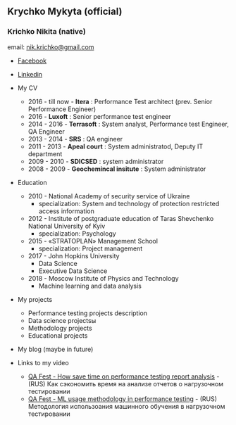 ## Krychko Mykyta (official) 
### Krichko Nikita (native)
email: [nik.krichko@gmail.com](nik.krichko@gmail.com)

* [Facebook](https://www.facebook.com/nik.krichko)

* [Linkedin](https://www.linkedin.com/in/nikita-krychko-9bb14853/)


* My CV
	* 2016 - till now - **Itera**			: Performance Test architect (prev. Senior Performance Engineer)
	* 2016            - **Luxoft**			: Senior performance test engineer
	* 2014 - 2016     - **Terrasoft**		: System analyst, Performance test Engineer, QA Engineer
	* 2013 - 2014     - **SRS**			: QA engineer
	* 2011 - 2013     - **Apeal court**		: System administratod, Deputy IT department
	* 2009 - 2010     - **SDICSED**			: system administrator
	* 2008 - 2009     - **Geochemincal insitute**	: System administrator
* Education
	* 2010 - National Academy of security service of Ukraine
		* specialization: System and technology of protection restricted access information
	* 2012 - Institute of postgraduate education of Taras Shevchenko National University of Kyiv
		* specialization: Psychology
	* 2015 - «STRATOPLAN» Management School
		* specialization: Project management 
	* 2017 - John Hopkins University
		* Data Science
		* Executive Data Science
	* 2018 - Moscow Institute of Physics and Technology
		* Machine learning and data analysis

* My projects
	* Performance testing projects description
	* Data science projectsы
	* Methodology projects
	* Educational projects
	

* My blog (maybe in future)

* Links to my video
	* [QA Fest - How save time on performance testing report analysis](https://www.youtube.com/watch?v=izLP7f6LEjI) - (RUS) Как сэкономить время на анализе отчетов о нагрузочном тестировании
	* [QA Fest - ML usage methodology in performance testing](https://www.youtube.com/watch?v=qQDZfSClO0o&t=0s&index=24&list=PLuOBDBq7MW73zWBY2FX2SQXyOCJWFDq2U) - (RUS) Методология использоания машинного обучения в нагрузочном тестировании
